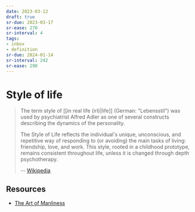 ```yaml
---
date: 2023-03-12
draft: true
sr-due: 2023-03-17
sr-ease: 270
sr-interval: 4
tags:
- inbox
- definition
sr-due: 2024-01-14
sr-interval: 242
sr-ease: 290
---
```


# Style of life

> The term style of [[in real life (irl)|life]] (German: "Lebensstil") was used by
> psychiatrist Alfred Adler as one of several constructs describing the dynamics
> of the personality.
>
> The Style of Life reflects the individual's unique, unconscious, and
> repetitive way of responding to (or avoiding) the main tasks of living:
> friendship, love, and work. This style, rooted in a childhood prototype,
> remains consistent throughout life, unless it is changed through depth
> psychotherapy.
>
> -- [Wikipedia](https://en.wikipedia.org/wiki/Style_of_life)

## Resources

- [The Art of Manliness](https://www.artofmanliness.com/)
